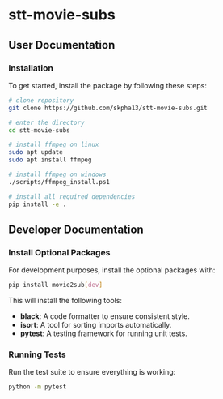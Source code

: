 # stt-movie-subs

## User Documentation

### Installation

To get started, install the package by following these steps:

```bash
# clone repository
git clone https://github.com/skpha13/stt-movie-subs.git

# enter the directory 
cd stt-movie-subs

# install ffmpeg on linux
sudo apt update
sudo apt install ffmpeg

# install ffmpeg on windows
./scripts/ffmpeg_install.ps1

# install all required dependencies
pip install -e .
```

## Developer Documentation

### Install Optional Packages

For development purposes, install the optional packages with:

```bash
pip install movie2sub[dev]
```

This will install the following tools:

- **black**: A code formatter to ensure consistent style.
- **isort**: A tool for sorting imports automatically.
- **pytest**: A testing framework for running unit tests.

### Running Tests

Run the test suite to ensure everything is working:

```bash
python -m pytest
```
